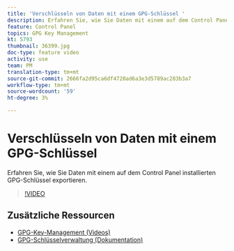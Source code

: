 ```yaml
---
title: 'Verschlüsseln von Daten mit einem GPG-Schlüssel '
description: Erfahren Sie, wie Sie Daten mit einem auf dem Control Panel installierten GPG-Schlüssel exportieren.
feature: Control Panel
topics: GPG Key Management
kt: 5793
thumbnail: 36399.jpg
doc-type: feature video
activity: use
team: PM
translation-type: tm+mt
source-git-commit: 2666fa2d95ca6df4720ad6a3e3d5789ac283b3a7
workflow-type: tm+mt
source-wordcount: '59'
ht-degree: 3%

---
```



# Verschlüsseln von Daten mit einem GPG-Schlüssel

Erfahren Sie, wie Sie Daten mit einem auf dem Control Panel installierten GPG-Schlüssel exportieren.

>[!VIDEO](https://video.tv.adobe.com/v/36399?quality=12)

## Zusätzliche Ressourcen

* [GPG-Key-Management (Videos)](./gpg-key-management-overview.md)
* [GPG-Schlüsselverwaltung (Dokumentation)](https://docs.adobe.com/content/help/en/control-panel/using/instances-settings/gpg-keys-management.html)
